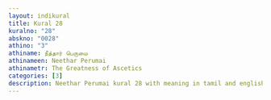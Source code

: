```yaml
---
layout: indikural
title: Kural 28
kuralno: "28"
abskno: "0028"
athino: "3"
athiname: நீத்தார் பெருமை
athinameen: Neethar Perumai
athinametr: The Greatness of Ascetics
categories: [3]
description: Neethar Perumai kural 28 with meaning in tamil and english 
---
```


